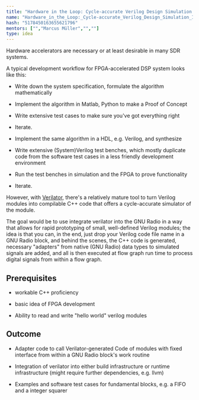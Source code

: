 ```yaml
---
title: "Hardware in the Loop: Cycle-accurate Verilog Design Simulation Integration"
name: "Hardware_in_the_Loop:_Cycle-accurate_Verilog_Design_Simulation_Integration"
hash: "5178450163655621796"
mentors: ["","Marcus Müller","",""]
type: idea
---
```



Hardware accelerators are necessary or at least desirable in many SDR systems.

A typical development workflow for FPGA-accelerated DSP system looks like this:


* Write down the system specification, formulate the algorithm mathematically

* Implement the algorithm in Matlab, Python to make a Proof of Concept

* Write extensive test cases to make sure you've got everything right

* Iterate.

* Implement the same algorithm in a HDL, e.g. Verilog, and synthesize

* Write extensive (System)Verilog test benches, which mostly duplicate code from the software test cases in a less friendly development environment

* Run the test benches in simulation and the FPGA to prove functionality

* Iterate.

However, with [Verilator](https://www.veripool.org/wiki/verilator), there's a relatively mature tool to turn Verilog modules into compilable C++ code that offers a cycle-accurate simulator of the module.

The goal would be to use integrate verilator into the GNU Radio in a way that allows for rapid prototyping of small, well-defined Verilog modules; the idea is that you can, in the end, just drop your Verilog code file name in a GNU Radio block, and behind the scenes, the C++ code is generated, necessary "adapters" from native (GNU Radio) data types to simulated signals are added, and all is then executed at flow graph run time to process digital signals from within a flow graph.

## Prerequisites

* workable C++ proficiency

* basic idea of FPGA development

* Ability to read and write "hello world" verilog modules

## Outcome

* Adapter code to call Verilator-generated Code of modules with fixed interface from within a GNU Radio block's work routine

* Integration of verilator into either build infrastructure or runtime infrastructure (might require further dependencies, e.g. llvm)

* Examples and software test cases for fundamental blocks, e.g. a FIFO and a integer squarer


